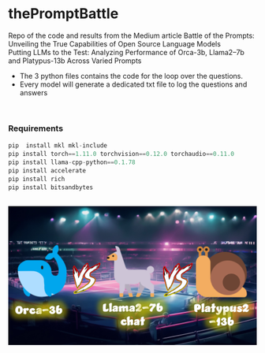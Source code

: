 # thePromptBattle
Repo of the code and results from the Medium article Battle of the Prompts: Unveiling the True Capabilities of Open Source Language Models
<br>
Putting LLMs to the Test: Analyzing Performance of Orca-3b, Llama2–7b and Platypus-13b Across Varied Prompts<br>
- The 3 python files contains the code for the loop over the questions.
- Every model will generate a dedicated txt file to log the questions and answers
<br>

### Requirements


```python
pip  install mkl mkl-include 
pip install torch==1.11.0 torchvision==0.12.0 torchaudio==0.11.0
pip install llama-cpp-python==0.1.78
pip install accelerate
pip install rich
pip install bitsandbytes
```

<br>
<img src="https://github.com/fabiomatricardi/thePromptBattle/blob/main/logo-article.png" width=700>
